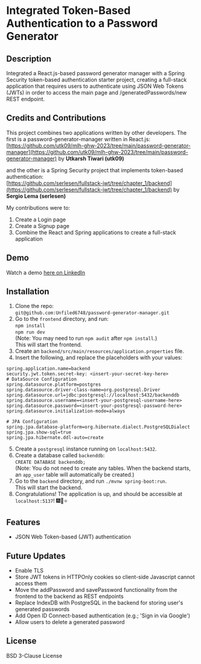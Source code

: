 # Integrated Token-Based Authentication to a Password Generator

## Description
Integrated a React.js-based password generator manager with a Spring Security token-based authentication starter project, creating a full-stack application that requires users to authenticate using JSON Web Tokens (JWTs) in order to access the main page and /generatedPasswords/new REST endpoint.

## Credits and Contributions
This project combines two applications written by other developers. The first is a password-generator-manager written in React.js:<br>
[https://github.com/utk09/mlh-ghw-2023/tree/main/password-generator-manager](https://github.com/utk09/mlh-ghw-2023/tree/main/password-generator-manager) by **Utkarsh Tiwari (utk09)**

and the other is a Spring Security project that implements token-based authentication:<br>
[https://github.com/serlesen/fullstack-jwt/tree/chapter_1/backend](https://github.com/serlesen/fullstack-jwt/tree/chapter_1/backend) by **Sergio Lema (serlesen)**

My contributions were to: 
1. Create a Login page
2. Create a Signup page
3. Combine the React and Spring applications to create a full-stack application

## Demo
Watch a demo [here on LinkedIn](https://www.linkedin.com/posts/activity-7279926592871522304-gpZd?utm_source=share&utm_medium=member_desktop) 


## Installation
1. Clone the repo:<br>
`git@github.com:Unfiled6748/password-generator-manager.git`
2. Go to the `frontend` directory, and run:<br>
`npm install`<br>
`npm run dev`<br>
(Note: You may need to run `npm audit` after `npm install`.)<br>
This will start the frontend.
3. Create an `backend/src/main/resources/application.properties` file.
5. Insert the following, and replace the placeholders with your values:
```
spring.application.name=backend
security.jwt.token.secret-key: <insert-your-secret-key-here>
# DataSource Configuration
spring.datasource.platform=postgres
spring.datasource.driver-class-name=org.postgresql.Driver
spring.datasource.url=jdbc:postgresql://localhost:5432/backenddb
spring.datasource.username=<insert-your-postgresql-username-here>
spring.datasource.password=<insert-your-postgresql-password-here>
spring.datasource.initialization-mode=always

# JPA Configuration
spring.jpa.database-platform=org.hibernate.dialect.PostgreSQLDialect
spring.jpa.show-sql=true
spring.jpa.hibernate.ddl-auto=create
```
5. Create a `postgresql` instance running on `localhost:5432`.
6. Create a database called `backenddb`:<br>
`CREATE DATABASE backenddb;`<br>
(Note: You  do not need to create any tables. When the backend starts, an `app_user` table will automatically be created.)
7. Go to the `backend` directory, and run `./mvnw spring-boot:run`.<br>
This will start the backend.
8. Congratulations! The application is up, and should be accessible at `localhost:5137`! 🎆🥳⭐


## Features
- JSON Web Token-based (JWT) authentication
## Future Updates
- Enable TLS
- Store JWT tokens in HTTPOnly cookies so client-side Javascript cannot access them
- Move the addPassword and savePassword functionality from the frontend to the backend as REST endpoints
- Replace IndexDB with PostgreSQL in the backend for storing user's generated passwords
- Add Open ID Connect-based authentication (e.g.; 'Sign in via Google')
- Allow users to delete a generated password



## License

BSD 3-Clause License

